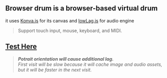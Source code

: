 ## Browser drum is a browser-based virtual drum

it uses [Konva.js](https://github.com/konvajs/konva) for its canvas and [lowLag.js](https://github.com/kirkjerk/lowLagAudio) for audio engine

>Support touch input, mouse, keyboard, and MIDI.


## [Test Here](https://fmented.github.io/Browser-Drums/)

>***Potrait orientation will cause additional lag.***<br>
*First visit will be slow because it will cache image and audio assets, but it will be faster in the next visit.*

